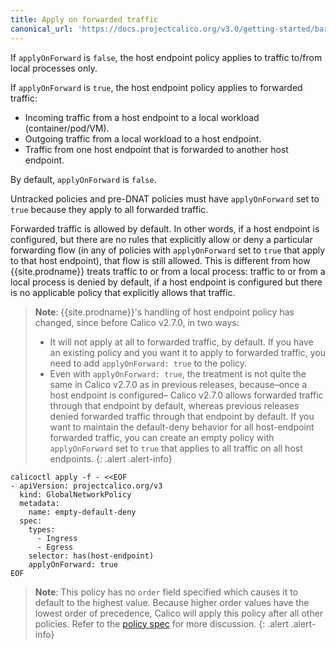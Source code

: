 ```yaml
---
title: Apply on forwarded traffic
canonical_url: 'https://docs.projectcalico.org/v3.0/getting-started/bare-metal/forwarded'
---
```


If `applyOnForward` is `false`, the host endpoint policy applies to traffic to/from
 local processes only. 

If `applyOnForward` is `true`, the host endpoint policy applies to forwarded traffic:
- Incoming traffic from a host endpoint to a local workload (container/pod/VM).
- Outgoing traffic from a local workload to a host endpoint.
- Traffic from one host endpoint that is forwarded to another host endpoint.

By default, `applyOnForward` is `false`. 

Untracked policies and pre-DNAT policies must have `applyOnForward` set to `true`
because they apply to all forwarded traffic.

Forwarded traffic is allowed by default. In other words, if a host endpoint is
configured, but there are no rules that explicitly allow or deny a particular
forwarding flow (in any of policies with `applyOnForward` set to `true` that apply
to that host endpoint), that flow is still allowed. This is different from how {{site.prodname}}
treats traffic to or from a local process: traffic to or from a local process is
denied by default, if a host endpoint is configured but there is no applicable
policy that explicitly allows that traffic.

> **Note**: {{site.prodname}}'s handling of host endpoint policy has changed, since before
> Calico v2.7.0, in two ways:
> - It will not apply at all to forwarded traffic, by default. If you have an existing
> policy and you want it to apply to forwarded traffic, you need to add `applyOnForward: true` to the policy.
> - Even with `applyOnForward: true`, the treatment is not quite the same in
> Calico v2.7.0 as in previous releases, because–once a host endpoint is configured–
> Calico v2.7.0 allows forwarded traffic through that endpoint by default, whereas
> previous releases denied forwarded traffic through that endpoint by default.
> If you want to maintain the default-deny behavior for all host-endpoint forwarded
> traffic, you can create an empty policy with `applyOnForward` set to `true`
> that applies to all traffic on all host endpoints.
{: .alert .alert-info}
```
calicoctl apply -f - <<EOF
- apiVersion: projectcalico.org/v3
  kind: GlobalNetworkPolicy
  metadata:
    name: empty-default-deny
  spec:
    types: 
      - Ingress
      - Egress
    selector: has(host-endpoint)
    applyOnForward: true
EOF
```
> **Note**: This policy has no `order` field specified which causes it to default
> to the highest value. Because higher order values have the lowest order of precedence,
> Calico will apply this policy after all other policies. Refer to the 
> [policy spec]({{site.baseurl}}/{{page.version}}/reference/calicoctl/resources/networkpolicy#spec) for
> more discussion.
{: .alert .alert-info}

